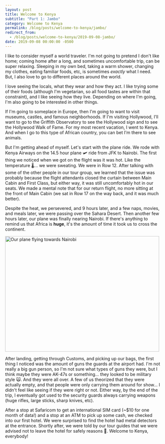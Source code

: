 ```yaml
---
layout: post
title: Welcome to Kenya
subtitle: "Part 1: Jambo"
category: Welcome to Kenya
permalink: /blog/posts/welcome-to-kenya/jambo/
redirect_from:
  - /blog/posts/welcome-to-kenya/2019-09-08-jambo/
date: 2019-09-08 00:00:00 -0500
---
```


I like to consider myself a world traveler. I'm not going to pretend I don't like home; coming home after a long, and sometimes uncomfortable trip, can be super relaxing. Sleeping in my own bed, taking a warm shower, changing my clothes, eating familiar foods, etc, is sometimes _exactly_ what I need. But, I also love to go to different places around the world.

I love seeing the locals, what they wear and how they act. I like trying some of their foods (although I'm vegetarian, so all food tastes are within that constraint), and I like seeing how they live. Depending on where I'm going, I'm also going to be interested in other things.

If I'm going to someplace in Europe, then I'm going to want to visit museums, castles, and famous neighborhoods. If I'm visiting Hollywood, I'll want to go to the Griffith Observatory to see the Hollywood sign and to see the Hollywood Walk of Fame. For my most recent vacation, I went to Kenya. And when I go to this type of African country, you can bet I'm there to see animals.

But I'm getting ahead of myself. Let's start with the plane ride. We rode with Kenya Airways on the 14.5 hour plane 🛩 ride from JFK to Nairobi. The first thing we noticed when we got on the flight was it was hot. Like the temperature 🌡... we were sweating. We were in Row 12. After talking with some of the other people in our tour group, we learned that the issue was probably because the flight attendants closed the curtain between Main Cabin and First Class, but either way, it was still uncomfortably hot in our seats. We made a mental note that for our return flight, no more sitting at the front of Main Cabin (we sat in Row 17 on the way back, and it was much better).

Despite the heat, we persevered, and 9 hours later, and a few naps, movies, and meals later, we were passing over the Sahara Desert. Then another few hours later, our plane was finally nearing Nairobi. If there's anything to remind us that Africa is **huge**, it's the amount of time it took us to cross the continent.

<div class="text-center">
  <a data-flickr-embed="true" href="https://www.flickr.com/photos/184539266@N08/48740606523/in/album-72157710860887528/" title="fly_over_nairobi"><img class="my-image" src="https://live.staticflickr.com/65535/48740606523_77e7b836e4_o.jpg" width="500" height="375" alt="Our plane flying towards Nairobi"></a>
</div>

After landing, getting through Customs, and picking up our bags, the first thing I noticed was the amount of guns the guards at the airport had. I'm not really a big gun person, so I'm not sure what types of guns they were, but I think maybe they were AK-47s or something... they looked to be military style 🙀. And they were all over. A few of us theorized that they were actually empty, and that people were only carrying them around for show... I didn't feel like seeing if they were right or not. Either way, by the end of the trip, I eventually got used to the security guards always carrying weapons (huge rifles, large sticks, sharp knives, etc).

After a stop at Safaricom to get an international SIM card (~$10 for one month of data!) and a stop at an ATM to pick up some cash, we checked into our first hotel. We were surprised to find the hotel had metal detectors at the entrance. Shortly after, we were told by our tour guides that we were advised not to leave the hotel for safely reasons 😬. Welcome to Kenya, everybody!
